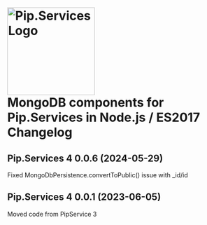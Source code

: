 # <img src="https://uploads-ssl.webflow.com/5ea5d3315186cf5ec60c3ee4/5edf1c94ce4c859f2b188094_logo.svg" alt="Pip.Services Logo" width="200"> <br/> MongoDB components for Pip.Services in Node.js / ES2017 Changelog

## <a name="0.0.6"></a>Pip.Services 4 0.0.6 (2024-05-29)
Fixed MongoDbPersistence.convertToPublic() issue with _id/id

## <a name="0.0.1"></a>Pip.Services 4 0.0.1 (2023-06-05)
Moved code from PipService 3

